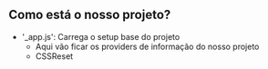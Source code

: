 

## Como está o nosso projeto?
- '_app.js': Carrega o setup base do projeto
  - Aqui vão ficar os providers de informação do nosso projeto
  - CSSReset